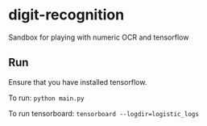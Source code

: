 # digit-recognition
Sandbox for playing with numeric OCR and tensorflow

## Run
Ensure that you have installed tensorflow.

To run: `python main.py`

To run tensorboard: `tensorboard --logdir=logistic_logs`